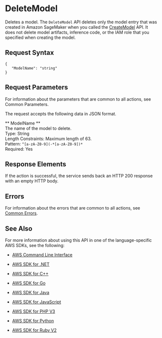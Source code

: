 # DeleteModel<a name="API_DeleteModel"></a>

Deletes a model\. The `DeleteModel` API deletes only the model entry that was created in Amazon SageMaker when you called the [CreateModel](http://docs.aws.amazon.com/sagemaker/latest/dg/API_CreateModel.html) API\. It does not delete model artifacts, inference code, or the IAM role that you specified when creating the model\. 

## Request Syntax<a name="API_DeleteModel_RequestSyntax"></a>

```
{
   "ModelName": "string"
}
```

## Request Parameters<a name="API_DeleteModel_RequestParameters"></a>

For information about the parameters that are common to all actions, see Common Parameters\.

The request accepts the following data in JSON format\.

 ** ModelName **   
The name of the model to delete\.  
Type: String  
Length Constraints: Maximum length of 63\.  
Pattern: `^[a-zA-Z0-9](-*[a-zA-Z0-9])*`   
Required: Yes

## Response Elements<a name="API_DeleteModel_ResponseElements"></a>

If the action is successful, the service sends back an HTTP 200 response with an empty HTTP body\.

## Errors<a name="API_DeleteModel_Errors"></a>

For information about the errors that are common to all actions, see [Common Errors](CommonErrors.md)\.

## See Also<a name="API_DeleteModel_SeeAlso"></a>

For more information about using this API in one of the language\-specific AWS SDKs, see the following:

+  [AWS Command Line Interface](http://docs.aws.amazon.com/goto/aws-cli/sagemaker-2017-07-24/DeleteModel) 

+  [AWS SDK for \.NET](http://docs.aws.amazon.com/goto/DotNetSDKV3/sagemaker-2017-07-24/DeleteModel) 

+  [AWS SDK for C\+\+](http://docs.aws.amazon.com/goto/SdkForCpp/sagemaker-2017-07-24/DeleteModel) 

+  [AWS SDK for Go](http://docs.aws.amazon.com/goto/SdkForGoV1/sagemaker-2017-07-24/DeleteModel) 

+  [AWS SDK for Java](http://docs.aws.amazon.com/goto/SdkForJava/sagemaker-2017-07-24/DeleteModel) 

+  [AWS SDK for JavaScript](http://docs.aws.amazon.com/goto/AWSJavaScriptSDK/sagemaker-2017-07-24/DeleteModel) 

+  [AWS SDK for PHP V3](http://docs.aws.amazon.com/goto/SdkForPHPV3/sagemaker-2017-07-24/DeleteModel) 

+  [AWS SDK for Python](http://docs.aws.amazon.com/goto/boto3/sagemaker-2017-07-24/DeleteModel) 

+  [AWS SDK for Ruby V2](http://docs.aws.amazon.com/goto/SdkForRubyV2/sagemaker-2017-07-24/DeleteModel) 